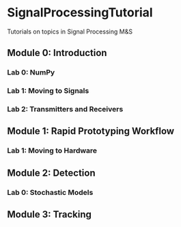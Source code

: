 # SignalProcessingTutorial
Tutorials on topics in Signal Processing M&amp;S 

## Module 0: Introduction
### Lab 0: NumPy
### Lab 1: Moving to Signals
### Lab 2: Transmitters and Receivers
## Module 1: Rapid Prototyping Workflow
### Lab 1: Moving to Hardware
## Module 2: Detection
### Lab 0: Stochastic Models
## Module 3: Tracking
